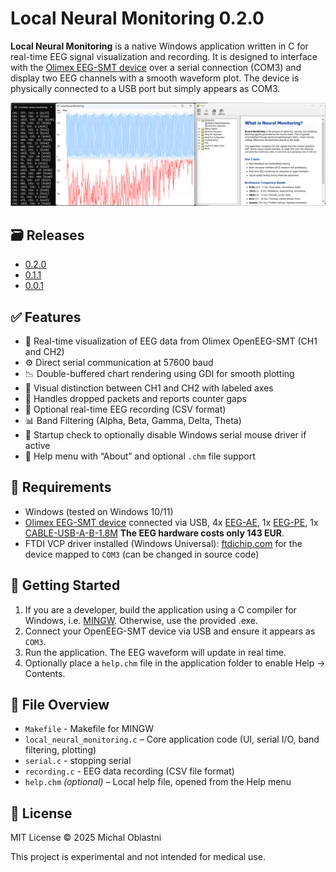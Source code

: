 # Local Neural Monitoring 0.2.0

**Local Neural Monitoring** is a native Windows application written in C for real-time EEG signal visualization and recording. It is designed to interface with the [Olimex EEG-SMT device](https://www.olimex.com/Products/EEG/OpenEEG/) over a serial connection (COM3) and display two EEG channels with a smooth waveform plot. The device is physically connected to a USB port but simply appears as COM3.

![Local Neural Monitoring](local_neural_monitoring.png)

## 🗃️ Releases
- [0.2.0](https://github.com/michaloblastni/local-neural-monitoring/releases/tag/0.2.0)
- [0.1.1](https://github.com/michaloblastni/local-neural-monitoring/releases/tag/0.1.1)
- [0.0.1](https://github.com/michaloblastni/local-neural-monitoring/releases/tag/0.0.1)

## ✅ Features

- 📡 Real-time visualization of EEG data from Olimex OpenEEG-SMT (CH1 and CH2)
- ⚙️ Direct serial communication at 57600 baud
- 📉 Double-buffered chart rendering using GDI for smooth plotting
- 🧠 Visual distinction between CH1 and CH2 with labeled axes
- 🧼 Handles dropped packets and reports counter gaps
- 💾 Optional real-time EEG recording (CSV format)
- 📊 Band Filtering (Alpha, Beta, Gamma, Delta, Theta)
- 🧰 Startup check to optionally disable Windows serial mouse driver if active
- 🧾 Help menu with “About” and optional `.chm` file support

## 🧪 Requirements

- Windows (tested on Windows 10/11)
- [Olimex EEG-SMT device](https://www.olimex.com/Products/EEG/OpenEEG/EEG-SMT/open-source-hardware) connected via USB, 4x [EEG-AE](https://www.olimex.com/Products/EEG/Electrodes/EEG-AE/open-source-hardware), 1x [EEG-PE](https://www.olimex.com/Products/EEG/Electrodes/EEG-PE/open-source-hardware), 1x [CABLE-USB-A-B-1.8M](https://www.olimex.com/Products/Components/Cables/USB/CABLE-USB-A-B-1.8M/) **The EEG hardware costs only 143 EUR**.
- FTDI VCP driver installed (Windows Universal): [ftdichip.com](https://www.ftdichip.com/Drivers/VCP.htm) for the device mapped to `COM3` (can be changed in source code)

## 🧭 Getting Started

1. If you are a developer, build the application using a C compiler for Windows, i.e. [MINGW](https://sourceforge.net/projects/mingw/). Otherwise, use the provided .exe.
2. Connect your OpenEEG-SMT device via USB and ensure it appears as `COM3`.
3. Run the application. The EEG waveform will update in real time.
4. Optionally place a `help.chm` file in the application folder to enable Help → Contents.

## 📂 File Overview
- `Makefile` - Makefile for MINGW
- `local_neural_monitoring.c` – Core application code (UI, serial I/O, band filtering, plotting)
- `serial.c` - stopping serial
- `recording.c` - EEG data recording (CSV file format)
- `help.chm` *(optional)* – Local help file, opened from the Help menu

## 📜 License

MIT License © 2025 Michal Oblastni

This project is experimental and not intended for medical use.

